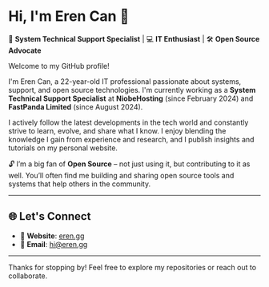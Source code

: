 # Hi, I'm Eren Can 👋  

🎯 **System Technical Support Specialist** | 💻 **IT Enthusiast** | 🛠️ **Open Source Advocate**

Welcome to my GitHub profile!

I'm Eren Can, a 22-year-old IT professional passionate about systems, support, and open source technologies. I'm currently working as a **System Technical Support Specialist** at **NiobeHosting** (since February 2024) and **FastPanda Limited** (since August 2024).  

I actively follow the latest developments in the tech world and constantly strive to learn, evolve, and share what I know. I enjoy blending the knowledge I gain from experience and research, and I publish insights and tutorials on my personal website.

🔓 I’m a big fan of **Open Source** – not just using it, but contributing to it as well. You’ll often find me building and sharing open source tools and systems that help others in the community.

---

## 🌐 Let's Connect

- 🔗 **Website**: [eren.gg](https://eren.gg)  
- 📧 **Email**: [hi@eren.gg](mailto:hi@eren.gg)

---

Thanks for stopping by! Feel free to explore my repositories or reach out to collaborate.
